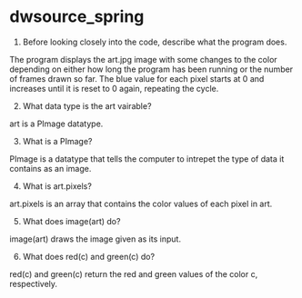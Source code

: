 # dwsource_spring

1. Before looking closely into the code, describe what the program does.

The program displays the art.jpg image with some changes to the color depending on either how long the program has been running or the number of frames drawn so far. The blue value for each pixel starts at 0 and increases until it is reset to 0 again, repeating the cycle.

2. What data type is the art vairable?

art is a PImage datatype.

3. What is a PImage?

PImage is a datatype that tells the computer to intrepet the type of data it contains as an image.

4. What is art.pixels?

art.pixels is an array that contains the color values of each pixel in art.

5. What does image(art) do?

image(art) draws the image given as its input.

6. What does red(c) and green(c) do?

red(c) and green(c) return the red and green values of the color c, respectively.